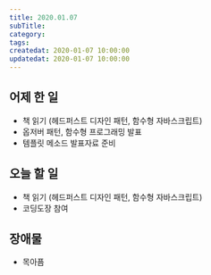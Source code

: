```yaml
---
title: 2020.01.07
subTitle: 
category: 
tags: 
createdat: 2020-01-07 10:00:00
updatedat: 2020-01-07 10:00:00
---
```


## 어제 한 일

* 책 읽기 (헤드퍼스트 디자인 패턴, 함수형 자바스크립트)
* 옵저버 패턴, 함수형 프로그래밍 발표
* 템플릿 메소드 발표자료 준비

## 오늘 할 일

* 책 읽기 (헤드퍼스트 디자인 패턴, 함수형 자바스크립트)
* 코딩도장 참여

## 장애물

* 목아픔
